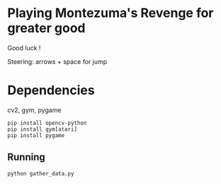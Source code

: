 Playing Montezuma's Revenge for greater good
============================================

Good luck !

Steering: arrows + space for jump

Dependencies
============

cv2, gym, pygame

```
pip install opencv-python
pip install gym[atari]
pip install pygame
```


Running
------
```
python gather_data.py

```
